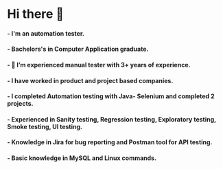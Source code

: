 # Hi there 👋

<!--
**anandkodical/anandkodical** is a ✨ _special_ ✨ repository because its `README.md` (this file) appears on your GitHub profile.

Here are some ideas to get you started:

- 🔭 I’m currently working on ...
- 🌱 I’m currently learning ...
- 👯 I’m looking to collaborate on ...
- 🤔 I’m looking for help with ...
- 💬 Ask me about ...
- 📫 How to reach me: ...
- 😄 Pronouns: ...
- ⚡ Fun fact: ...
-->

#### - I'm an automation tester.
#### - Bachelors's in Computer Application graduate.
#### - 🌱 I’m experienced manual tester with 3+ years of experience.
#### - I have worked in product and project based companies.
#### - I completed Automation testing with Java- Selenium and completed 2 projects.
#### - Experienced in Sanity testing, Regression testing, Exploratory testing, Smoke testing, UI testing.
#### - Knowledge in Jira for bug reporting and Postman tool for API testing.
#### - Basic knowledge in MySQL and Linux commands.


